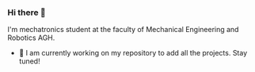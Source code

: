 ### Hi there 👋

I'm mechatronics student at the faculty of Mechanical Engineering and Robotics AGH.

- 🔭 I am currently working on my repository to add all the projects. Stay tuned!



